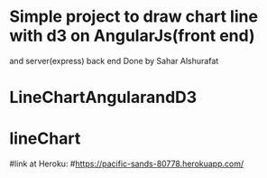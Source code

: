 # Simple project to draw chart line with d3 on AngularJs(front end)
and server(express) back end
Done by Sahar Alshurafat
# LineChartAngularandD3
# lineChart

#link at Heroku:
#https://pacific-sands-80778.herokuapp.com/